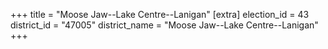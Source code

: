 +++
title = "Moose Jaw--Lake Centre--Lanigan"
[extra]
election_id = 43
district_id = "47005"
district_name = "Moose Jaw--Lake Centre--Lanigan"
+++
